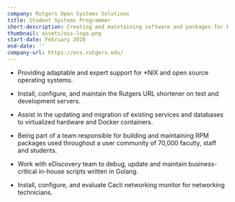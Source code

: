 ```yaml
---
company: Rutgers Open Systems Solutions
title: Student Systems Programmer
short-description: Creating and maintaining software and packages for Rutgers University
thumbnail: assets/oss-logo.png
start-date: February 2020
end-date: ''
company-url: https://oss.rutgers.edu/
---
```


- Providing adaptable and expert support for \*NIX and open source operating
  systems.

- Install, configure, and maintain the Rutgers URL shortener on test and development servers.

- Assist in the updating and migration of existing services and databases to virtualized hardware and Docker containers.

- Being part of a team responsible for building and maintaining RPM packages used throughout a user community of 70,000 faculty, staff and students.

- Work with eDiscovery team to debug, update and maintain business-critical in-house scripts written in Golang.

- Install, configure, and evaluate Cacti networking monitor for networking technicians.
